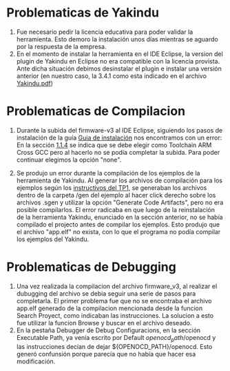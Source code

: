 # Problematicas de Yakindu
  1. Fue necesario pedir la licencia educativa para poder validar la herramienta. Esto demoro la instalación unos días mientras se aguardo por la respuesta de la empresa.
  2. En el momento de instalar la herramienta en el IDE Eclipse, la version del plugin de Yakindu en Eclipse no era compatible con la licencia provista. Ante dicha situación debimos desinstalar el plugin e instalar una versión anterior (en nuestro caso, la 3.4.1 como esta indicado en el archivo [Yakindu.pdf](github.com/ndirenzo/TP1/blob/main/Instalación%20de%20herramientas/Yakindu.pdf))

# Problematicas de Compilacion
  1. Durante la subida del firmware-v3 al IDE Eclipse, siguiendo los pasos de instalación de la guía [Guia de instalación](https://github.com/ndirenzo/TP1/blob/main/Instalaci%C3%B3n%20de%20herramientas/README.md) nos encontramos con un error: En la sección [1.1.4](https://github.com/ndirenzo/TP1/tree/main/Instalaci%C3%B3n%20de%20herramientas#114-abrir-proyecto-de-firmware-para-programar-en-asembler-c-o-c) se indica que se debe elegir como Toolchain ARM Cross GCC pero al hacerlo no se podía completar la subida. Para poder continuar elegimos la opción "none".

 2. Se produjo un error durante la compilación de los ejemplos de la herramienta de Yakindu. Al generar los archivos de compilación para los ejemplos según los [instructivos del TP1](https://github.com/ndirenzo/TP1/blob/main/Enunciado%20TP1.pdf), se generaban los archivos dentro de la carpeta /gen del ejemplo al hacer click derecho sobre los archivos .sgen y utilizar la opción "Generate Code Artifacts", pero no era posible compilarlos. El error radicaba en que luego de la reinstalación de la herramienta Yakindu, enunciado en la sección anterior, no se había compilado el projecto antes de compilar los ejemplos. Esto produjo que el archivo "app.elf" no exista, con lo que el programa no podía compilar los ejemplos del Yakindu.

# Problematicas de Debugging

1. Una vez realizada la compilacion del archivo firmware_v3, al realizar el dubugging del archivo se debia seguir una serie de pasos para completarla. El primer problema fue que no se encontraba el archivo app.elf generado de la compilacion mencionada desde la funcion Search Proyect, como indicaban las instrucciones. La solucion a esto fue utilizar la funcion Browse y buscar en el archivo deseado.
2. En la pestaña Debugger de Debug Configuracions, en la sección Executable Path, ya venía escrito por Default ${openocd_path}$/openocd y las instrucciones decían de dejar ${OPENOCD_PATH}/openocd. Esto generó confunsión porque parecía que no había que hacer esa modificación.
